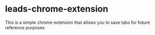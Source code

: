 # leads-chrome-extension
This is a simple chrome extension that allows you to save tabs for future reference purposes
